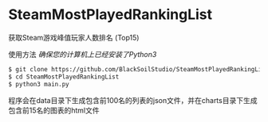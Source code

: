 # SteamMostPlayedRankingList
获取Steam游戏峰值玩家人数排名 (Top15)

使用方法
*确保您的计算机上已经安装了Python3*
```bash
$ git clone https://github.com/BlackSoilStudio/SteamMostPlayedRankingList.git
$ cd SteamMostPlayedRankingList
$ python3 main.py
```
程序会在data目录下生成包含前100名的列表的json文件，并在charts目录下生成包含前15名的图表的html文件

